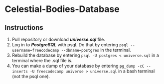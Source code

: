 # Celestial-Bodies-Database


## Instructions
1. Pull repository or download ***universe.sql*** file.
2. Log in to ***PostgreSQL*** with psql. Do that by entering ```psql --username=freecodecamp --dbname=postgres``` in the terminal.  
3. Rebuild the database by entering ```psql -U postgres < universe.sql``` in a terminal where the .sql file is.
4.  You can make a dump of your database by entering  ```pg_dump -cC --inserts -U freecodecamp universe > universe.sql``` in a bash terminal (not the psql one). 
   


